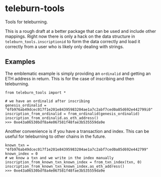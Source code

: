 # teleburn-tools
Tools for teleburning.

This is a rough draft at a better package that can be used and include other
mappings. Right now there is only a hack on the data structure in
`teleburn_tools.inscriptionid` to form the data correctly and load it correctly
from a user who is likely only dealing with strings.


## Examples

The emblematic example is simply providing an `ordinalid` and getting an ETH
address in return. This is for the case of inscribing and then teleburning.
```
from teleburn_tools import * 

# we have an ordinalid after inscribing
genesis_ordinalid = "6fb976ab49dcec017f1e201e84395983204ae1a7c2abf7ced0a85d692e442799i0"
inscription_from_ordinalid = from_ordinalid(genesis_ordinalid)
inscription_from_ordinalid.as_eth_address()
>>> 0xe43a06530bdf8a4e067581f48fae3b535559da9e
```


Another convenience is if you have a transaction and index. 
This can be useful for teleburning to other chains in the future.
```
known_txn = "6fb976ab49dcec017f1e201e84395983204ae1a7c2abf7ced0a85d692e442799"
known_index = 0
# we know a txn and we write in the index manually
inscription_from_known_txn_known_index = from_txn_index(txn, 0)
inscription_from_known_txn_known_index.as_eth_address()
>>> 0xe43a06530bdf8a4e067581f48fae3b535559da9e
```
